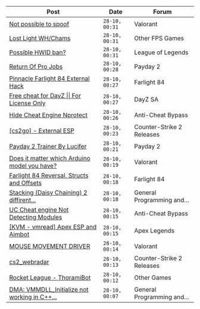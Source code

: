 |Post|Date|Forum|
|----|----|-----|
|[Not possible to spoof](https://www.unknowncheats.me/forum/valorant/607819-spoof.html)|`28-10, 00:31`|Valorant|
|[Lost Light WH/Chams](https://www.unknowncheats.me/forum/other-fps-games/578225-lost-light-wh-chams.html)|`28-10, 00:31`|Other FPS Games|
|[Possible HWID ban?](https://www.unknowncheats.me/forum/league-of-legends/608093-hwid-ban.html)|`28-10, 00:31`|League of Legends|
|[Return Of Pro Jobs](https://www.unknowncheats.me/forum/payday-2-a/607985-return-pro-jobs.html)|`28-10, 00:28`|Payday 2|
|[Pinnacle Farlight 84 External Hack](https://www.unknowncheats.me/forum/farlight-84-a/608245-pinnacle-farlight-84-external-hack.html)|`28-10, 00:27`|Farlight 84|
|[Free cheat for DayZ \|\| For License Only](https://www.unknowncheats.me/forum/dayz-sa/565025-free-cheat-dayz-license.html)|`28-10, 00:27`|DayZ SA|
|[Hide Cheat Engine Nprotect](https://www.unknowncheats.me/forum/anti-cheat-bypass/605596-hide-cheat-engine-nprotect.html)|`28-10, 00:26`|Anti-Cheat Bypass|
|[\[cs2go\] - External ESP](https://www.unknowncheats.me/forum/counter-strike-2-releases/605464-cs2go-external-esp.html)|`28-10, 00:23`|Counter-Strike 2 Releases|
|[Payday 2 Trainer By Lucifer](https://www.unknowncheats.me/forum/payday-2-a/607962-payday-2-trainer-lucifer.html)|`28-10, 00:21`|Payday 2|
|[Does it matter which Arduino model you have?](https://www.unknowncheats.me/forum/valorant/608211-matter-arduino-model.html)|`28-10, 00:19`|Valorant|
|[Farlight 84 Reversal, Structs and Offsets](https://www.unknowncheats.me/forum/farlight-84-a/580566-farlight-84-reversal-structs-offsets.html)|`28-10, 00:18`|Farlight 84|
|[Stacking (Daisy Chaining) 2 diffirent...](https://www.unknowncheats.me/forum/general-programming-and-reversing/608004-stacking-daisy-chaining-2-diffirent-shields.html)|`28-10, 00:18`|General Programming and...|
|[UC Cheat engine Not Detecting Modules](https://www.unknowncheats.me/forum/anti-cheat-bypass/606482-uc-cheat-engine-detecting-modules.html)|`28-10, 00:15`|Anti-Cheat Bypass|
|[\[KVM - vmread\] Apex ESP and Aimbot](https://www.unknowncheats.me/forum/apex-legends/406426-kvm-vmread-apex-esp-aimbot.html)|`28-10, 00:15`|Apex Legends|
|[MOUSE MOVEMENT DRIVER](https://www.unknowncheats.me/forum/valorant/598337-mouse-movement-driver.html)|`28-10, 00:14`|Valorant|
|[cs2_webradar](https://www.unknowncheats.me/forum/counter-strike-2-releases/608052-cs2_webradar.html)|`28-10, 00:13`|Counter-Strike 2 Releases|
|[Rocket League - ThoramiBot](https://www.unknowncheats.me/forum/other-games/593885-rocket-league-thoramibot.html)|`28-10, 00:12`|Other Games|
|[DMA: VMMDLL_Initialize not working in C++...](https://www.unknowncheats.me/forum/general-programming-and-reversing/606573-dma-vmmdll_initialize-python.html)|`28-10, 00:07`|General Programming and...|
